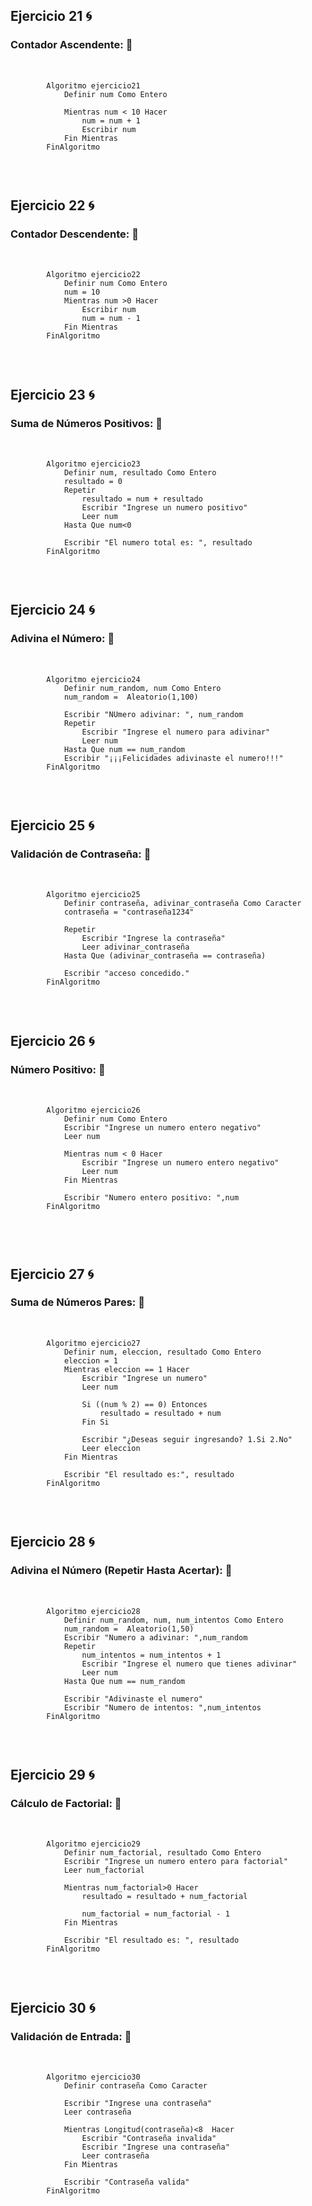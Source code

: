 <h2>Ejercicio 21 🌀</h2>
<h3>Contador Ascendente: 🥶</h3>

<pre>    
    <code>
        Algoritmo ejercicio21
        	Definir num Como Entero

        	Mientras num < 10 Hacer
        		num = num + 1
        		Escribir num
        	Fin Mientras
        FinAlgoritmo
    </code>
</pre>

<br>

<h2>Ejercicio 22 🌀</h2>
<h3>Contador Descendente: 🥶</h3>

<pre>    
    <code>
        Algoritmo ejercicio22
        	Definir num Como Entero
        	num = 10
        	Mientras num >0 Hacer
        		Escribir num
        		num = num - 1
        	Fin Mientras
        FinAlgoritmo
    </code>
</pre>

<br>

<h2>Ejercicio 23 🌀</h2>
<h3>Suma de Números Positivos: 🥶</h3>

<pre>    
    <code>
        Algoritmo ejercicio23
        	Definir num, resultado Como Entero
        	resultado = 0
        	Repetir
        		resultado = num + resultado
        		Escribir "Ingrese un numero positivo"
        		Leer num
        	Hasta Que num<0

        	Escribir "El numero total es: ", resultado
        FinAlgoritmo
    </code>
</pre>

<br>

<h2>Ejercicio 24 🌀</h2>
<h3>Adivina el Número: 🥶</h3>

<pre>    
    <code>
        Algoritmo ejercicio24
        	Definir num_random, num Como Entero
        	num_random =  Aleatorio(1,100)

        	Escribir "NUmero adivinar: ", num_random
        	Repetir
        		Escribir "Ingrese el numero para adivinar"
        		Leer num
        	Hasta Que num == num_random
        	Escribir "¡¡¡Felicidades adivinaste el numero!!!"
        FinAlgoritmo
    </code>
</pre>

<br>

<h2>Ejercicio 25 🌀</h2>
<h3>Validación de Contraseña: 🥶</h3>

<pre>    
    <code>
        Algoritmo ejercicio25
        	Definir contraseña, adivinar_contraseña Como Caracter
        	contraseña = "contraseña1234"

        	Repetir
        		Escribir "Ingrese la contraseña"
        		Leer adivinar_contraseña
        	Hasta Que (adivinar_contraseña == contraseña)

        	Escribir "acceso concedido."
        FinAlgoritmo
    </code>
</pre>

<br>

<h2>Ejercicio 26 🌀</h2>
<h3>Número Positivo: 🥶</h3>

<pre>    
    <code>
        Algoritmo ejercicio26
        	Definir num Como Entero
        	Escribir "Ingrese un numero entero negativo"
        	Leer num

        	Mientras num < 0 Hacer
        		Escribir "Ingrese un numero entero negativo"
        		Leer num
        	Fin Mientras

        	Escribir "Numero entero positivo: ",num
        FinAlgoritmo

    </code>
</pre>

<br>

<h2>Ejercicio 27 🌀</h2>
<h3>Suma de Números Pares: 🥶</h3>

<pre>    
    <code>
        Algoritmo ejercicio27
        	Definir num, eleccion, resultado Como Entero
        	eleccion = 1
        	Mientras eleccion == 1 Hacer
        		Escribir "Ingrese un numero"
        		Leer num

        		Si ((num % 2) == 0) Entonces
        			resultado = resultado + num
        		Fin Si

        		Escribir "¿Deseas seguir ingresando? 1.Si 2.No"
        		Leer eleccion
        	Fin Mientras

        	Escribir "El resultado es:", resultado
        FinAlgoritmo
    </code>
</pre>

<br>

<h2>Ejercicio 28 🌀</h2>
<h3>Adivina el Número (Repetir Hasta Acertar): 🥶</h3>

<pre>    
    <code>
        Algoritmo ejercicio28
        	Definir num_random, num, num_intentos Como Entero
        	num_random =  Aleatorio(1,50)
        	Escribir "Numero a adivinar: ",num_random
        	Repetir
        		num_intentos = num_intentos + 1
        		Escribir "Ingrese el numero que tienes adivinar"
        		Leer num
        	Hasta Que num == num_random

        	Escribir "Adivinaste el numero"
        	Escribir "Numero de intentos: ",num_intentos
        FinAlgoritmo
    </code>
</pre>

<br>

<h2>Ejercicio 29 🌀</h2>
<h3>Cálculo de Factorial: 🥶</h3>

<pre>    
    <code>
        Algoritmo ejercicio29
        	Definir num_factorial, resultado Como Entero
        	Escribir "Ingrese un numero entero para factorial"
        	Leer num_factorial

        	Mientras num_factorial>0 Hacer
        		resultado = resultado + num_factorial

        		num_factorial = num_factorial - 1
        	Fin Mientras

        	Escribir "El resultado es: ", resultado
        FinAlgoritmo
    </code>
</pre>

<br>

<h2>Ejercicio 30 🌀</h2>
<h3>Validación de Entrada: 🥶</h3>

<pre>    
    <code>
        Algoritmo ejercicio30
        	Definir contraseña Como Caracter

        	Escribir "Ingrese una contraseña"
        	Leer contraseña

        	Mientras Longitud(contraseña)<8  Hacer
        		Escribir "Contraseña invalida"
        		Escribir "Ingrese una contraseña"
        		Leer contraseña
        	Fin Mientras

        	Escribir "Contraseña valida"
        FinAlgoritmo
    </code>
</pre>

<br>